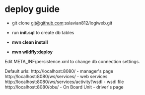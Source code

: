 # deploy guide

 - git clone git@github.com:sslavian812/logiweb.git
 - run <b>init.sql</b> to create db tables

 - <b>mvn clean install</b>
 - <b>mvn wildfly:deploy</b>
 
 Edit META_INF/persistence.xml to change db connection settings.
 
 Default urls:
    http://localhost:8080/   - manager's page
    http://localhost:8080/ws/services/   - web services
    http://localhost:8080/ws/services/activity?wsdl   - wsdl file
    http://localhost:8080/obu/   - On Board Unit - driver's page
